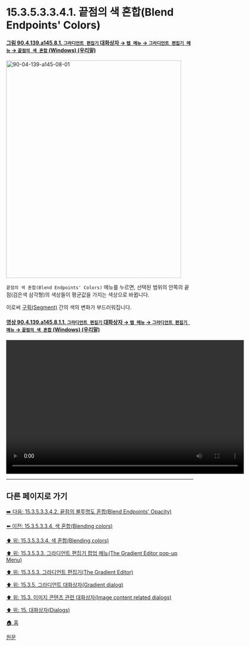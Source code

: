 # 15.3.5.3.3.4.1. 끝점의 색 혼합(Blend Endpoints' Colors)

<a id="90-04-139-a145-08-01"></a>

#### [그림 90.4.139.a145.8.1. `그라디언트 편집기` 대화상자 → `탭 메뉴` → `그라디언트 편집기 메뉴` → `끝점의 색 혼합` (Windows) (우리말)](./90-04-0139-gradient_editor.md#90-04-139-a145-08-01)
<img width="471" height="586" alt="90-04-139-a145-08-01" src="https://github.com/user-attachments/assets/bfa5592d-6fe9-4524-b3bb-f05e6c7b4983" />

`끝점의 색 혼합(Blend Endpoints' Colors)` 메뉴를 누르면, 선택된 범위의 안쪽의 끝점(검은색 삼각형)의 색상들이 평균값을 가지는 색상으로 바뀝니다.

이로써 [구획(Segment)](./19-glossaryx-segment.md) 간의 색의 변화가 부드러워집니다.

<a id="90-04-139-a145-08-01-01"></a>

#### [영상 90.4.139.a145.8.1.1. `그라디언트 편집기` 대화상자 → `탭 메뉴` → `그라디언트 편집기 메뉴` → `끝점의 색 혼합` (Windows) (우리말)](./90-04-0139-gradient_editor.md#90-04-139-a145-08-01-01)
<video controls="controls" width="640" height="360" src="https://github.com/user-attachments/assets/a68d05ba-844d-46c8-90dd-351beaae14fd"></video>

***

## 다른 페이지로 가기

[➡️ 다음: 15.3.5.3.3.4.2. 끝점의 불투명도 혼합(Blend Endpoints' Opacity)](./15-03-05-03-03-04-02-blend_endpoint_opacity.md)

[⬅️ 이전: 15.3.5.3.3.4. 색 혼합(Blending colors)](./15-03-05-03-03-04-00-blending_colors.md)

[⬆️ 위: 15.3.5.3.3.4. 색 혼합(Blending colors)](./15-03-05-03-03-04-00-blending_colors.md)

[⬆️ 위: 15.3.5.3.3. 그라디언트 편집기 팝업 메뉴(The Gradient Editor pop-up Menu)](./15-03-05-03-03-00-the_gradient_editor_pop_up_menu.md)

[⬆️ 위: 15.3.5.3. 그라디언트 편집기(The Gradient Editor)](./15-03-05-03-00-the_gradient_editor.md)

[⬆️ 위: 15.3.5. 그라디언트 대화상자(Gradient dialog)](./15-03-05-00-gradient_dialog.md)

[⬆️ 위: 15.3. 이미지 콘텐츠 관련 대화상자(Image content related dialogs)](./15-03-00-image-content-related-dialogs.md)

[⬆️ 위: 15. 대화상자(Dialogs)](./15-00-dialogs.md)

[🏠 홈](./00-home.md)

[원문](https://docs.gimp.org/2.10/ko/gimp-gradient-dialog.html#gimp-gradient-editor-dialog-menu)
